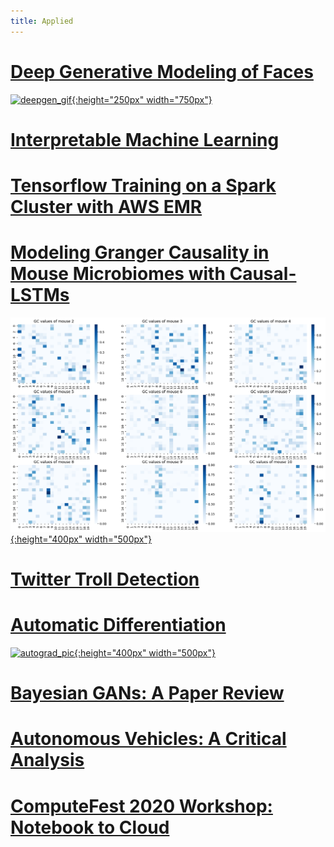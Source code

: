 ```yaml
---
title: Applied
---
```


# [Deep Generative Modeling of Faces](https://github.com/dylanrandle/deepgen)

[![deepgen_gif](https://github.com/dylanrandle/deepgen/raw/master/examples/gif_test_examples.gif){:height="250px" width="750px"}](https://github.com/dylanrandle/deepgen)

# [Interpretable Machine Learning](https://github.com/dylanrandle/pynterp)
# [Tensorflow Training on a Spark Cluster with AWS EMR](https://github.com/dylanrandle/spark-tensorflow)

# [Modeling Granger Causality in Mouse Microbiomes with Causal-LSTMs](https://github.com/dylanrandle/microbiome)

[![microbiome_pic](pics/microbiome_causality.png){:height="400px" width="500px"}](https://github.com/dylanrandle/microbiome)

# [Twitter Troll Detection](https://dylanrandle.github.io/troll_classification)
# [Automatic Differentiation](https://github.com/dylanrandle/autograd)

[![autograd_pic](https://github.com/dylanrandle/autograd/raw/master/docs/img/display.png){:height="400px" width="500px"}](https://github.com/dylanrandle/autograd)

# [Bayesian GANs: A Paper Review](bayesgan/bayesgan.html)
# [Autonomous Vehicles: A Critical Analysis](safe_avs/safe_avs.html)
# [ComputeFest 2020 Workshop: Notebook to Cloud](https://colab.research.google.com/drive/1HUxNsHqqTZ1FRuveu6SS6gr6lCVe6QqO)
